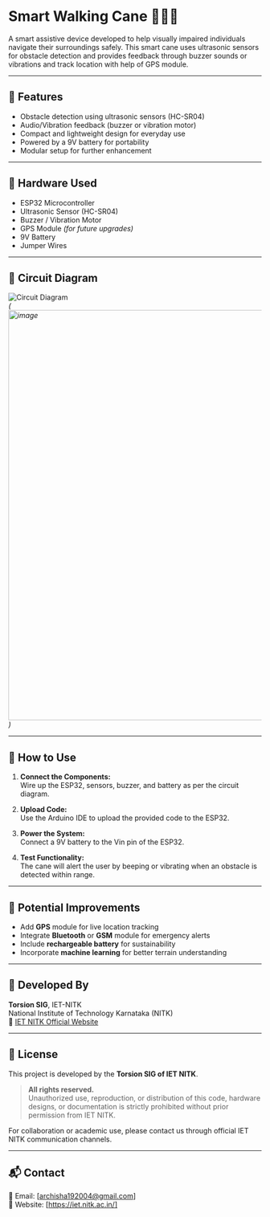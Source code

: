 # Smart Walking Cane 🚶‍♂️🦯

A smart assistive device developed to help visually impaired individuals navigate their surroundings safely. This smart cane uses ultrasonic sensors for obstacle detection and provides feedback through buzzer sounds or vibrations and track location with help of GPS module.

---

## 🔧 Features

- Obstacle detection using ultrasonic sensors (HC-SR04)
- Audio/Vibration feedback (buzzer or vibration motor)
- Compact and lightweight design for everyday use
- Powered by a 9V battery for portability
- Modular setup for further enhancement

---

## 🧰 Hardware Used

- ESP32 Microcontroller  
- Ultrasonic Sensor (HC-SR04)  
- Buzzer / Vibration Motor  
- GPS Module *(for future upgrades)*  
- 9V Battery  
- Jumper Wires  

---

## 🔌 Circuit Diagram

![Circuit Diagram](circuitdiagram)  
*(<img width="1225" height="817" alt="image" src="https://github.com/user-attachments/assets/bd5fbeed-dc21-4145-b2a1-05fad344e750" />
)*

---

## 🚀 How to Use

1. **Connect the Components:**  
   Wire up the ESP32, sensors, buzzer, and battery as per the circuit diagram.

2. **Upload Code:**  
   Use the Arduino IDE to upload the provided code to the ESP32.

3. **Power the System:**  
   Connect a 9V battery to the Vin pin of the ESP32.

4. **Test Functionality:**  
   The cane will alert the user by beeping or vibrating when an obstacle is detected within range.

---

## 🌟 Potential Improvements

- Add **GPS** module for live location tracking  
- Integrate **Bluetooth** or **GSM** module for emergency alerts  
- Include **rechargeable battery** for sustainability  
- Incorporate **machine learning** for better terrain understanding

---

## 🏫 Developed By

**Torsion SIG**, IET-NITK  
National Institute of Technology Karnataka (NITK)  
🔗 [IET NITK Official Website](https://www.nitk.ac.in)

---

## 📜 License

This project is developed by the **Torsion SIG of IET NITK**.

> **All rights reserved.**  
> Unauthorized use, reproduction, or distribution of this code, hardware designs, or documentation is strictly prohibited without prior permission from IET NITK.

For collaboration or academic use, please contact us through official IET NITK communication channels.

---

## 📬 Contact

📧 Email: [archisha192004@gmail.com]  
🔗 Website: [https://iet.nitk.ac.in/]  
